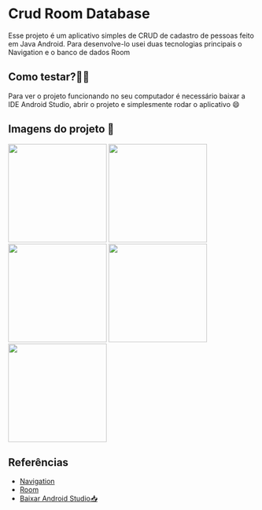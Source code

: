# Crud Room Database

Esse projeto é um aplicativo simples de CRUD de cadastro de pessoas feito em Java Android. Para desenvolve-lo usei duas tecnologias principais o Navigation e o banco de dados Room
## Como testar?👨‍💻

Para ver o projeto funcionando no seu computador é necessário baixar a IDE Android Studio,
abrir o projeto e simplesmente rodar o aplicativo 😄

    
## Imagens do projeto 📸

<div>
    <img src="https://github.com/vieiralucas22/Crud-Room-Database/assets/88836592/9ef4b670-e7c4-4d4c-9dd2-b1d3c5f40a07" width="200"/>
     <img src="https://github.com/vieiralucas22/Crud-Room-Database/assets/88836592/fcb518ff-0c6e-455a-bfd0-0196f215b619" width="200"/>
    <img src="https://github.com/vieiralucas22/Crud-Room-Database/assets/88836592/9b684410-b898-413f-9401-dfe6494165d0" width="200"/>
    <img src="https://github.com/vieiralucas22/Crud-Room-Database/assets/88836592/b537e6a1-2c65-43fd-abd1-d19bc8689240" width="200"/>
    <img src="https://github.com/vieiralucas22/Crud-Room-Database/assets/88836592/e7820e9c-929c-430c-bfce-799241ed0ef5" width="200"/>
<div/>

## Referências

 - [Navigation](https://developer.android.com/guide/navigation/navigation-getting-started?hl=pt-br)
 - [Room](https://developer.android.com/training/data-storage/room?hl=pt-br)
 - [Baixar Android Studio📥](https://developer.android.com/studio?gclid=CjwKCAjw04yjBhApEiwAJcvNoTsNxfzdDSdv6uPa3M-lEXmp68HbfPVrd25vm75r4jJ9gCdLzpqsUhoCQQkQAvD_BwE&gclsrc=aw.ds)
